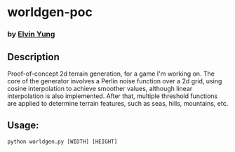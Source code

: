 # worldgen-poc
### by [Elvin Yung](https://github.com/elvinyung)

## Description
Proof-of-concept 2d terrain generation, for a game I'm working on. The core of the generator involves a Perlin noise function over a 2d grid, using cosine interpolation to achieve smoother values, although linear interpolation is also implemented. After that, multiple threshold functions are applied to determine terrain features, such as seas, hills, mountains, etc.

## Usage:
`python worldgen.py [WIDTH] [HEIGHT]`